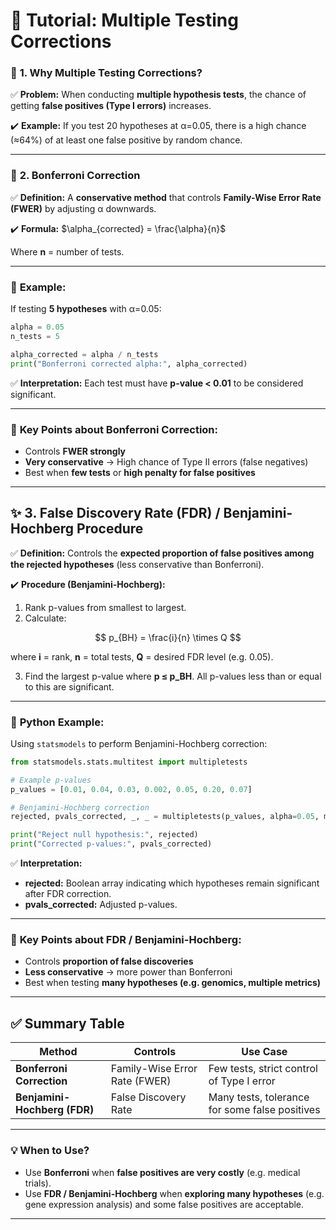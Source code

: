 # 🌟 **Tutorial: Multiple Testing Corrections**

### 📌 **1. Why Multiple Testing Corrections?**

✅ **Problem:**
When conducting **multiple hypothesis tests**, the chance of getting **false positives (Type I errors)** increases.

✔️ **Example:**
If you test 20 hypotheses at α=0.05, there is a high chance (≈64%) of at least one false positive by random chance.

---

### 📌 **2. Bonferroni Correction**

✅ **Definition:**
A **conservative method** that controls **Family-Wise Error Rate (FWER)** by adjusting α downwards.

✔️ **Formula:**
$\alpha_{corrected} = \frac{\alpha}{n}$

Where **n** = number of tests.

---

### 🔧 **Example:**

If testing **5 hypotheses** with α=0.05:

```python
alpha = 0.05
n_tests = 5

alpha_corrected = alpha / n_tests
print("Bonferroni corrected alpha:", alpha_corrected)
```

✅ **Interpretation:**
Each test must have **p-value < 0.01** to be considered significant.

---

### 📌 **Key Points about Bonferroni Correction:**

* Controls **FWER strongly**
* **Very conservative** → High chance of Type II errors (false negatives)
* Best when **few tests** or **high penalty for false positives**

---

## ✨ **3. False Discovery Rate (FDR) / Benjamini-Hochberg Procedure**

✅ **Definition:**
Controls the **expected proportion of false positives among the rejected hypotheses** (less conservative than Bonferroni).

✔️ **Procedure (Benjamini-Hochberg):**

1. Rank p-values from smallest to largest.
2. Calculate:

$$
p_{BH} = \frac{i}{n} \times Q
$$

where **i** = rank, **n** = total tests, **Q** = desired FDR level (e.g. 0.05).

3. Find the largest p-value where **p ≤ p\_BH**. All p-values less than or equal to this are significant.

---

### 🔧 **Python Example:**

Using `statsmodels` to perform Benjamini-Hochberg correction:

```python
from statsmodels.stats.multitest import multipletests

# Example p-values
p_values = [0.01, 0.04, 0.03, 0.002, 0.05, 0.20, 0.07]

# Benjamini-Hochberg correction
rejected, pvals_corrected, _, _ = multipletests(p_values, alpha=0.05, method='fdr_bh')

print("Reject null hypothesis:", rejected)
print("Corrected p-values:", pvals_corrected)
```

✅ **Interpretation:**

* **rejected:** Boolean array indicating which hypotheses remain significant after FDR correction.
* **pvals\_corrected:** Adjusted p-values.

---

### 📌 **Key Points about FDR / Benjamini-Hochberg:**

* Controls **proportion of false discoveries**
* **Less conservative** → more power than Bonferroni
* Best when testing **many hypotheses (e.g. genomics, multiple metrics)**

---

## ✅ **Summary Table**

| **Method**                   | **Controls**                  | **Use Case**                                   |
| ---------------------------- | ----------------------------- | ---------------------------------------------- |
| **Bonferroni Correction**    | Family-Wise Error Rate (FWER) | Few tests, strict control of Type I error      |
| **Benjamini-Hochberg (FDR)** | False Discovery Rate          | Many tests, tolerance for some false positives |

---

### 💡 **When to Use?**

* Use **Bonferroni** when **false positives are very costly** (e.g. medical trials).
* Use **FDR / Benjamini-Hochberg** when **exploring many hypotheses** (e.g. gene expression analysis) and some false positives are acceptable.

---

